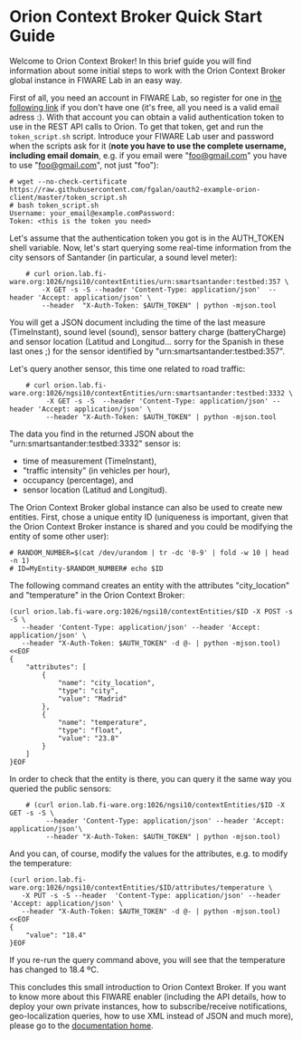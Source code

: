 # Orion Context Broker Quick Start Guide

Welcome to Orion Context Broker! In this brief guide you will find information about some initial steps to work with the Orion Context Broker global instance in FIWARE Lab in an easy way.

First of all, you need an account in FIWARE Lab, so register for one in [the following link](https://account.lab.fiware.org/users/sign_up) if you don't have one (it's free, all you need is a valid email adress :). With that account you can obtain a valid authentication token to use in the REST API calls to Orion. To get that token, get and run the `token_script.sh` script. Introduce your FIWARE Lab user and password when the scripts ask for it (**note you have to use the complete username, including email domain**, e.g. if you email were "foo@gmail.com" you have to use "foo@gmail.com", not just "foo"):

    # wget --no-check-certificate https://raw.githubusercontent.com/fgalan/oauth2-example-orion-client/master/token_script.sh
    # bash token_script.sh
    Username: your_email@example.comPassword:
    Token: <this is the token you need>

Let's assume that the authentication token you got is in the AUTH_TOKEN shell variable. Now, let's start querying some real-time information from the city sensors of Santander (in particular, a sound level meter):
``` 
    # curl orion.lab.fi-ware.org:1026/ngsi10/contextEntities/urn:smartsantander:testbed:357 \
        -X GET -s -S --header 'Content-Type: application/json'  --header 'Accept: application/json' \ 
        --header  "X-Auth-Token: $AUTH_TOKEN" | python -mjson.tool
``` 
You will get a JSON document including the time of the last measure (TimeInstant), sound level (sound), sensor battery charge (batteryCharge) and sensor location (Latitud and Longitud... sorry for the Spanish in these last ones ;) for the sensor identified by "urn:smartsantander:testbed:357".

Let's query another sensor, this time one related to road traffic:
``` 
    # curl orion.lab.fi-ware.org:1026/ngsi10/contextEntities/urn:smartsantander:testbed:3332 \
         -X GET -s -S  --header 'Content-Type: application/json' --header 'Accept: application/json' \
         --header "X-Auth-Token: $AUTH_TOKEN" | python -mjson.tool
``` 
The data you find in the returned JSON about the "urn:smartsantander:testbed:3332" sensor is:

* time of measurement (TimeInstant),
* "traffic intensity" (in vehicles per hour),
* occupancy (percentage), and
* sensor location (Latitud and Longitud).

The Orion Context Broker global instance can also be used to create new entities. First, chose a unique entity ID (uniqueness is important, given that the Orion Context Broker instance is shared and you could be modifying the entity of some other user):

    # RANDOM_NUMBER=$(cat /dev/urandom | tr -dc '0-9' | fold -w 10 | head -n 1)
    # ID=MyEntity-$RANDOM_NUMBER# echo $ID

The following command creates an entity with the attributes "city_location" and "temperature" in the Orion Context Broker:

``` 
(curl orion.lab.fi-ware.org:1026/ngsi10/contextEntities/$ID -X POST -s -S \
   --header 'Content-Type: application/json' --header 'Accept: application/json' \
   --header "X-Auth-Token: $AUTH_TOKEN" -d @- | python -mjson.tool) <<EOF
{
    "attributes": [
        {
            "name": "city_location",
            "type": "city",
            "value": "Madrid"
        },
        {
            "name": "temperature",
            "type": "float",
            "value": "23.8"
        }
    ]
}EOF
``` 

In order to check that the entity is there, you can query it the same way you queried the public sensors:

``` 
    # (curl orion.lab.fi-ware.org:1026/ngsi10/contextEntities/$ID -X GET -s -S \
         --header 'Content-Type: application/json' --header 'Accept: application/json'\ 
         --header "X-Auth-Token: $AUTH_TOKEN" | python -mjson.tool)
``` 
And you can, of course, modify the values for the attributes, e.g. to modify the temperature:

```
(curl orion.lab.fi-ware.org:1026/ngsi10/contextEntities/$ID/attributes/temperature \
   -X PUT -s -S --header  'Content-Type: application/json' --header 'Accept: application/json' \
   --header "X-Auth-Token: $AUTH_TOKEN" -d @- | python -mjson.tool) <<EOF
{
    "value": "18.4"
}EOF
```

If you re-run the query command above, you will see that the temperature has changed to 18.4 ºC.

This concludes this small introduction to Orion Context Broker. If you want to know more about this FIWARE enabler (including the API details, how to deploy your own private instances, how to subscribe/receive notifications, geo-localization queries, how to use XML instead of JSON and much more), please go to the [documentation home](http://github.com/telefonicaid/fiware-orion). 
